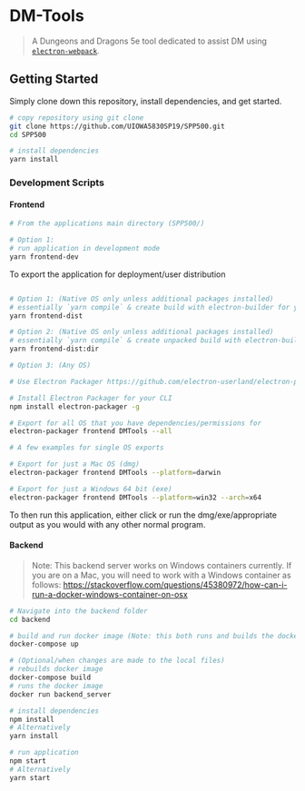 # DM-Tools
> A Dungeons and Dragons 5e tool dedicated to assist DM using [`electron-webpack`](https://github.com/electron-userland/electron-webpack).

## Getting Started
Simply clone down this repository, install dependencies, and get started.

```bash
# copy repository using git clone
git clone https://github.com/UIOWA5830SP19/SPP500.git
cd SPP500

# install dependencies
yarn install

```

### Development Scripts
#### Frontend

```bash
# From the applications main directory (SPP500/)

# Option 1: 
# run application in development mode
yarn frontend-dev

```

To export the application for deployment/user distribution

```bash

# Option 1: (Native OS only unless additional packages installed)
# essentially `yarn compile` & create build with electron-builder for your native OS
yarn frontend-dist

# Option 2: (Native OS only unless additional packages installed)
# essentially `yarn compile` & create unpacked build with electron-builder for your native OS
yarn frontend-dist:dir

# Option 3: (Any OS)

# Use Electron Packager https://github.com/electron-userland/electron-packager

# Install Electron Packager for your CLI 
npm install electron-packager -g

# Export for all OS that you have dependencies/permissions for
electron-packager frontend DMTools --all

# A few examples for single OS exports

# Export for just a Mac OS (dmg)
electron-packager frontend DMTools --platform=darwin

# Export for just a Windows 64 bit (exe)
electron-packager frontend DMTools --platform=win32 --arch=x64


```

To then run this application, either click or run the dmg/exe/appropriate output as you would with any other normal program.

#### Backend
> Note: This backend server works on Windows containers currently. If you are on a Mac, you will need to work with a Windows container as follows: https://stackoverflow.com/questions/45380972/how-can-i-run-a-docker-windows-container-on-osx
```bash
# Navigate into the backend folder
cd backend

# build and run docker image (Note: this both runs and builds the docker file sequentially. It will only build it once unless you specify the build again in the below commands. This only matters to developers. For users, they will only need to run it once, ideally)
docker-compose up

# (Optional/when changes are made to the local files)
# rebuilds docker image
docker-compose build
# runs the docker image
docker run backend_server

# install dependencies
npm install
# Alternatively 
yarn install

# run application
npm start 
# Alternatively 
yarn start

```
